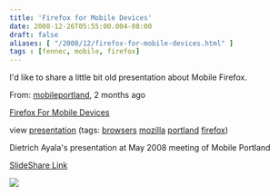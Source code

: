```yaml
---
title: 'Firefox for Mobile Devices'
date: 2008-12-26T05:55:00.004-08:00
draft: false
aliases: [ "/2008/12/firefox-for-mobile-devices.html" ]
tags : [fennec, mobile, firefox]
---
```


I'd like to share a little bit old presentation about Mobile Firefox.  
  
From: [mobileportland](http://www.slideshare.net/mobileportland/), 2 months ago  
  
[Firefox For Mobile Devices](http://www.slideshare.net/mobileportland/firefox-for-mobile-devices?src=embed "Firefox For Mobile Devices")  

  

view [presentation](http://www.slideshare.net/mobileportland/firefox-for-mobile-devices?src=embed "View Firefox For Mobile Devices on SlideShare") (tags: [browsers](http://slideshare.net/tag/browsers) [mozilla](http://slideshare.net/tag/mozilla) [portland](http://slideshare.net/tag/portland) [firefox](http://slideshare.net/tag/firefox))

Dietrich Ayala's presentation at May 2008 meeting of Mobile Portland  
  
[SlideShare Link](http://www.slideshare.net/mobileportland/firefox-for-mobile-devices)

![](http://counters.gigya.com/wildfire/IMP/CXNID=2000002.0NXC/bHQ9MTIxNzgzMzUyODA1NSZwdD*xMjE3ODMzNTgwMzk4JnA9MTAxOTEmZD*mbj1ibG9nZ2VyJmc9MQ==.gif)